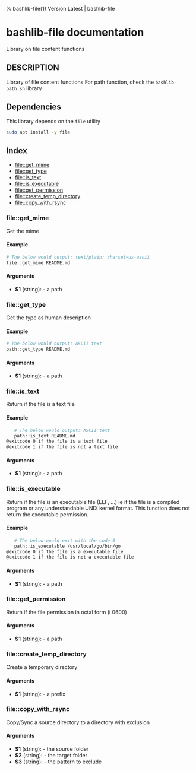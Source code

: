 % bashlib-file(1) Version Latest | bashlib-file
# bashlib-file documentation

Library on file content functions

## DESCRIPTION

Library of file content functions
For path function, check the `bashlib-path.sh` library

## Dependencies

This library depends on the `file` utility
```bash
sudo apt install -y file
```

## Index

* [file::get_mime](#fileget_mime)
* [file::get_type](#fileget_type)
* [file::is_text](#fileis_text)
* [file::is_executable](#fileis_executable)
* [file::get_permission](#fileget_permission)
* [file::create_temp_directory](#filecreate_temp_directory)
* [file::copy_with_rsync](#filecopy_with_rsync)

### file::get_mime

Get the mime

#### Example

```bash
# The below would output: text/plain; charset=us-ascii
file::get_mime README.md
```

#### Arguments

* **$1** (string): - a path

### file::get_type

Get the type as human description

#### Example

```bash
# The below would output: ASCII text
path::get_type README.md
```

#### Arguments

* **$1** (string): - a path

### file::is_text

Return if the file is a text file

#### Example

```bash
   # The below would output: ASCII text
   path::is_text README.md
@exitcode 0 if the file is a text file
@exitcode 1 if the file is not a text file
```

#### Arguments

* **$1** (string): - a path

### file::is_executable

Return if the file is an executable file (ELF, ...)
ie if the file is a compiled program or any understandable UNIX kernel format.
This function does not return the executable permission.

#### Example

```bash
   # The below would exit with the code 0
   path::is_executable /usr/local/go/bin/go
@exitcode 0 if the file is a executable file
@exitcode 1 if the file is not a executable file
```

#### Arguments

* **$1** (string): - a path

### file::get_permission

Return if the file permission in octal form (i 0600)

#### Arguments

* **$1** (string): - a path

### file::create_temp_directory

Create a temporary directory

#### Arguments

* **$1** (string): - a prefix

### file::copy_with_rsync

Copy/Sync a source directory to a directory with exclusion

#### Arguments

* **$1** (string): - the source folder
* **$2** (string): - the target folder
* **$3** (string): - the pattern to exclude

